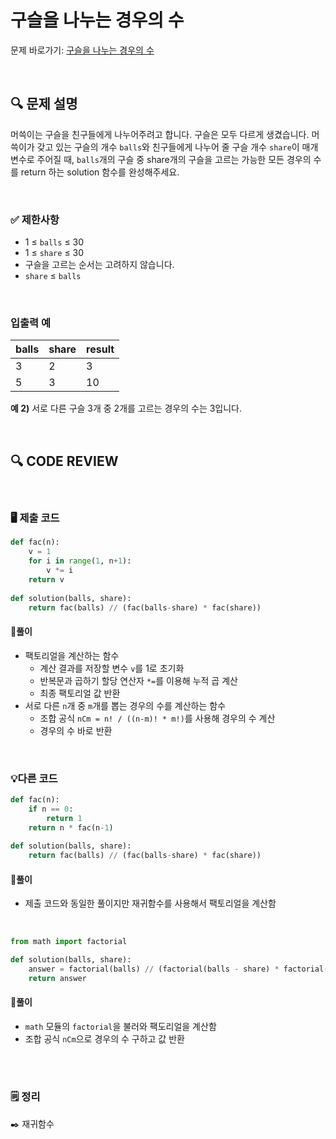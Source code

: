 # 구슬을 나누는 경우의 수

문제 바로가기: [구슬을 나누는 경우의 수](https://school.programmers.co.kr/learn/courses/30/lessons/120840)

<br/>

## **🔍 문제 설명**

머쓱이는 구슬을 친구들에게 나누어주려고 합니다. 구슬은 모두 다르게 생겼습니다. 머쓱이가 갖고 있는 구슬의 개수 `balls`와 친구들에게 나누어 줄 구슬 개수 `share`이 매개변수로 주어질 때, `balls`개의 구슬 중 share개의 구슬을 고르는 가능한 모든 경우의 수를 return 하는 solution 함수를 완성해주세요.

<br/>

### **✅ 제한사항**

- 1 ≤ `balls` ≤ 30
- 1 ≤ `share` ≤ 30
- 구슬을 고르는 순서는 고려하지 않습니다.
- `share` ≤ `balls`
<br/>

### **입출력 예**


| balls | share | result|
|-------|-------|-------|
|    3  |   2   |    3  |
|    5  |   3   |   10  |

**예 2)**
서로 다른 구슬 3개 중 2개를 고르는 경우의 수는 3입니다.

<br/>

## **🔍 CODE REVIEW**
<br/>

### **🖥️ 제출 코드**

```python
def fac(n):
    v = 1
    for i in range(1, n+1):
        v *= i
    return v
    
def solution(balls, share):
    return fac(balls) // (fac(balls-share) * fac(share))
```

#### **📍풀이**

- 팩토리얼을 계산하는 함수
    - 계산 결과를 저장할 변수 `v`를 1로 초기화
    - 반복문과 곱하기 할당 연산자 `*=`를 이용해 누적 곱 계산
    - 최종 팩토리얼 값 반환
- 서로 다른 `n`개 중 `m`개를 뽑는 경우의 수를 계산하는 함수
    - 조합 공식 `nCm = n! / ((n-m)! * m!)`를 사용해 경우의 수 계산
    - 경우의 수 바로 반환

<br/>

### **💡다른 코드**
```python
def fac(n):
    if n == 0:
        return 1
    return n * fac(n-1)
        
def solution(balls, share):
    return fac(balls) // (fac(balls-share) * fac(share))
```

#### **📍풀이**

- 제출 코드와 동일한 풀이지만 재귀함수를 사용해서 팩토리얼을 계산함
<br/>

```python
from math import factorial

def solution(balls, share):
    answer = factorial(balls) // (factorial(balls - share) * factorial(share))
    return answer
```

#### **📍풀이**

- `math` 모듈의 `factorial`을 불러와 팩도리얼을 계산함
- 조합 공식 `nCm`으로 경우의 수 구하고 값 반환
<br/>

  #
### **🗒️ 정리**
✒️ 재귀함수
